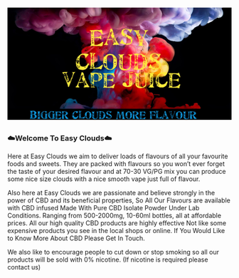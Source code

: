 
<body>

<div class="container">
	<h1><img src="EasyClouds.png"></h1>
</div>

<div class="container">
  <h3 id="wells" class="page-header">☁️Welcome To Easy Clouds☁️</h3>
</div>

<div class="container">
	<div class="panel panel-default">
	  <div class="panel-body">
		
Here at Easy Clouds we aim to deliver loads of flavours of all your favourite foods and sweets. 
They are packed with flavours so you won’t ever forget the taste of your desired flavour and at 70-30 VG/PG mix you can produce some nice size clouds with a nice smooth vape just full of flavour. 

Also here at Easy Clouds we are passionate and believe strongly in the power of CBD and its beneficial properties, So All Our Flavours are available with CBD infused Made With Pure CBD Isolate Powder Under Lab Conditions. 
Ranging from 500-2000mg, 10-60ml bottles, all at affordable prices.
All our high quality CBD products are highly effective Not like some expensive products you see in the local shops or online.
If You Would Like to Know More About CBD Please Get In Touch. 

We also like to encourage people to cut down or stop smoking so all our products will be sold with 0% nicotine. 
(If nicotine is required please contact us) 

<br /><br />
	  </div>
	</div>
